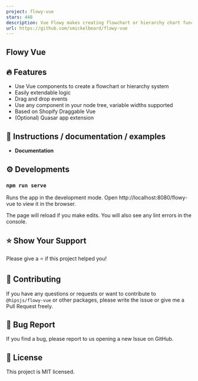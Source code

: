 ```yaml
---
project: flowy-vue
stars: 448
description: Vue Flowy makes creating flowchart or hierarchy chart functionality an easy task. Build automation software, mind mapping tools, organisation charts, or simple programming platforms in minutes by implementing the library into your project.
url: https://github.com/smickelbeard/flowy-vue
---
```


Flowy Vue
---------

🔥 Features
-----------

-   Use Vue components to create a flowchart or hierarchy system
-   Easily extendable logic
-   Drag and drop events
-   Use any component in your node tree, variable widths supported
-   Based on Shopify Draggable Vue
-   (Optional) Quasar app extension

📄 Instructions / documentation / examples
------------------------------------------

-   **Documentation**

⚙️ Developments
---------------

### `npm run serve`

Runs the app in the development mode. Open http://localhost:8080/flowy-vue to view it in the browser.

The page will reload if you make edits. You will also see any lint errors in the console.

⭐️ Show Your Support
--------------------

Please give a ⭐️ if this project helped you!

👏 Contributing
---------------

If you have any questions or requests or want to contribute to `@hipsjs/flowy-vue` or other packages, please write the issue or give me a Pull Request freely.

🐞 Bug Report
-------------

If you find a bug, please report to us opening a new Issue on GitHub.

📝 License
----------

This project is MIT licensed.
